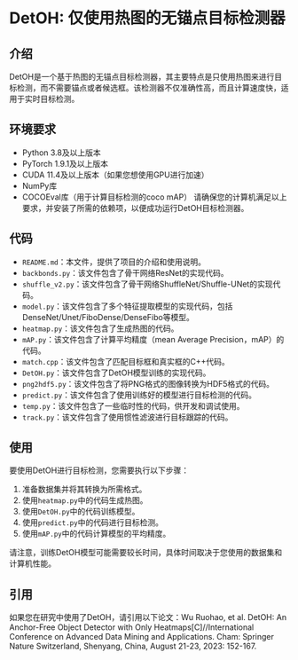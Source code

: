 # DetOH: 仅使用热图的无锚点目标检测器

## 介绍

DetOH是一个基于热图的无锚点目标检测器，其主要特点是只使用热图来进行目标检测，而不需要锚点或者候选框。该检测器不仅准确性高，而且计算速度快，适用于实时目标检测。
## 环境要求
- Python 3.8及以上版本
- PyTorch 1.9.1及以上版本
- CUDA 11.4及以上版本（如果您想使用GPU进行加速）
- NumPy库
- COCOEval库（用于计算目标检测的coco mAP）
请确保您的计算机满足以上要求，并安装了所需的依赖项，以便成功运行DetOH目标检测器。
## 代码

- `README.md`：本文件，提供了项目的介绍和使用说明。
- `backbonds.py`：该文件包含了骨干网络ResNet的实现代码。
- `shuffle_v2.py`：该文件包含了骨干网络ShuffleNet/Shuffle-UNet的实现代码。
- `model.py`：该文件包含了多个特征提取模型的实现代码，包括DenseNet/Unet/FiboDense/DenseFibo等模型。
- `heatmap.py`：该文件包含了生成热图的代码。
- `mAP.py`：该文件包含了计算平均精度（mean Average Precision，mAP）的代码。
- `match.cpp`：该文件包含了匹配目标框和真实框的C++代码。
- `DetOH.py`：该文件包含了DetOH模型训练的实现代码。
- `png2hdf5.py`：该文件包含了将PNG格式的图像转换为HDF5格式的代码。
- `predict.py`：该文件包含了使用训练好的模型进行目标检测的代码。
- `temp.py`：该文件包含了一些临时性的代码，供开发和调试使用。
- `track.py`：该文件包含了使用惯性滤波进行目标跟踪的代码。

## 使用

要使用DetOH进行目标检测，您需要执行以下步骤：

1. 准备数据集并将其转换为所需格式。
2. 使用`heatmap.py`中的代码生成热图。
3. 使用`DetOH.py`中的代码训练模型。
4. 使用`predict.py`中的代码进行目标检测。
5. 使用`mAP.py`中的代码计算模型的平均精度。
   
请注意，训练DetOH模型可能需要较长时间，具体时间取决于您使用的数据集和计算机性能。

## 引用

如果您在研究中使用了DetOH，请引用以下论文：Wu Ruohao, et al. DetOH: An Anchor-Free Object Detector with Only Heatmaps[C]//International Conference on Advanced Data Mining and Applications. Cham: Springer Nature Switzerland, Shenyang, China, August 21-23, 2023: 152-167.
